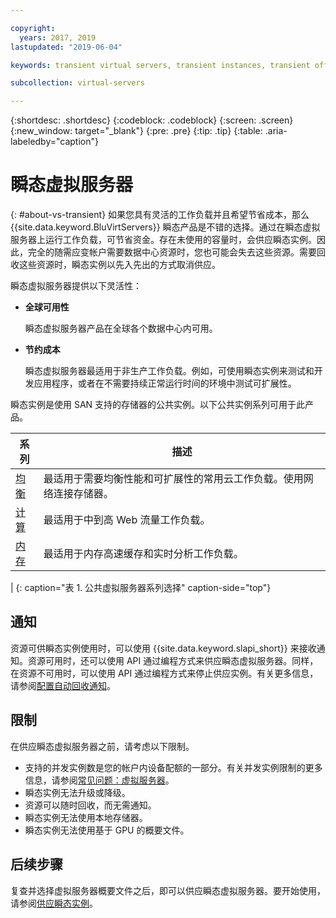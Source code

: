 ```yaml
---

copyright:
  years: 2017, 2019
lastupdated: "2019-06-04"

keywords: transient virtual servers, transient instances, transient offering, cost savings

subcollection: virtual-servers

---
```


{:shortdesc: .shortdesc}
{:codeblock: .codeblock}
{:screen: .screen}
{:new_window: target="_blank"}
{:pre: .pre}
{:tip: .tip}
{:table: .aria-labeledby="caption"}

# 瞬态虚拟服务器
{: #about-vs-transient}
如果您具有灵活的工作负载并且希望节省成本，那么 {{site.data.keyword.BluVirtServers}} 瞬态产品是不错的选择。通过在瞬态虚拟服务器上运行工作负载，可节省资金。存在未使用的容量时，会供应瞬态实例。因此，完全的随需应变帐户需要数据中心资源时，您也可能会失去这些资源。需要回收这些资源时，瞬态实例以先入先出的方式取消供应。   

瞬态虚拟服务器提供以下灵活性：

* **全球可用性**

    瞬态虚拟服务器产品在全球各个数据中心内可用。

* **节约成本**

    瞬态虚拟服务器最适用于非生产工作负载。例如，可使用瞬态实例来测试和开发应用程序，或者在不需要持续正常运行时间的环境中测试可扩展性。

瞬态实例是使用 SAN 支持的存储器的公共实例。以下公共实例系列可用于此产品。

| 系列  |描述|
| ----------------------- | -------------------------------------------------------------------------------------------------------- | 
|[均衡](/docs/vsi?topic=virtual-servers-about-virtual-server-profiles#balanced)|最适用于需要均衡性能和可扩展性的常用云工作负载。使用网络连接存储器。|
|[计算](/docs/vsi?topic=virtual-servers-about-virtual-server-profiles#compute)|最适用于中到高 Web 流量工作负载。|
|[内存](/docs/vsi?topic=virtual-servers-about-virtual-server-profiles#memory)|最适用于内存高速缓存和实时分析工作负载。
|
{: caption="表 1. 公共虚拟服务器系列选择" caption-side="top"}

## 通知
资源可供瞬态实例使用时，可以使用 {{site.data.keyword.slapi_short}} 来接收通知。资源可用时，还可以使用 API 通过编程方式来供应瞬态虚拟服务器。同样，在资源不可用时，可以使用 API 通过编程方式来停止供应实例。有关更多信息，请参阅[配置自动回收通知](/docs/vsi?topic=virtual-servers-configuring-notifications-for-reclaims-of-transient-virtual-servers#configuring-notifications-for-reclaims-of-transient-virtual-servers)。  

## 限制
在供应瞬态虚拟服务器之前，请考虑以下限制。

* 支持的并发实例数是您的帐户内设备配额的一部分。有关并发实例限制的更多信息，请参阅[常见问题：虚拟服务器](/docs/vsi?topic=virtual-servers-faqs-virtual-servers#faqs-virtual-servers)。
* 瞬态实例无法升级或降级。
* 资源可以随时回收，而无需通知。
* 瞬态实例无法使用本地存储器。
* 瞬态实例无法使用基于 GPU 的概要文件。


## 后续步骤

复查并选择虚拟服务器概要文件之后，即可以供应瞬态虚拟服务器。要开始使用，请参阅[供应瞬态实例](/docs/vsi?topic=virtual-servers-ordering-vs-transient#ordering-vs-transient)。

